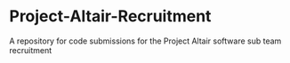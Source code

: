 # Project-Altair-Recruitment
A repository for code submissions for the Project Altair software sub team recruitment
